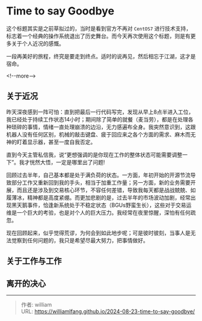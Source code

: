 # Time to say Goodbye


这个标题其实是之前草拟过的，当时是看到官方不再对 `CentOS7` 进行技术支持，标志着一个经典的操作系统退出了历史舞台。而今天再次使用这个标题，则是有更多关于个人近况的感慨。

一段再美好的旅程，终究是要走到终点。适时的说再见，然后相忘于江湖，这才是宿命。

&lt;!--more--&gt;

## 关于近况

昨天深夜感到一阵可怕：直到把最后一行代码写完，发现从早上8点半进入工位，我已经处于持续工作状态14小时；期间除了简单的就餐（麦当劳），都是在处理各种琐碎的事情，情绪一直处理崩溃的边沿，无力感遍布全身。我突然意识到，这跟机器人没有任何区别，机械的敲击键盘、疲于回应来之各个方面的需求、麻木而无神的盯着显示器，甚至一度自我否定。

直到今天主管私信我，说“更想强调的是你现在工作的整体状态可能需要调整一下”。我才恍然大悟，一定是哪里出了问题!

回顾过去半年，自己基本都是处于满负荷的状态。一方面，年初开始的开源节流导致部分工作又重新回到我的手头，相当于加重工作量；另一方面，新的业务需要开展，而且还是涉及到交易核心环节，不容任何差错，导致我每天都是战战兢兢、如履薄冰，精神都是高度紧绷。而更加悲剧的是，过去半年的市场波动加剧，经常出现黑天鹅事件，恰逢新系统处于不稳定状态（BGUs野蛮生长），这些对于交易运维是一个巨大的考验，也是对个人的巨大压力。我经常在夜里惊醒，深怕有任何疏忽。

现在回顾起来，似乎觉得荒谬，为何会到如此地步呢；可是彼时彼刻，当事人是无法觉察到任何问题的，我只是希望尽最大努力，把事情做好。

## 关于工作与工作

## 离开的决心



---

> 作者: william  
> URL: https://williamlfang.github.io/2024-08-23-time-to-say-goodbye/  


